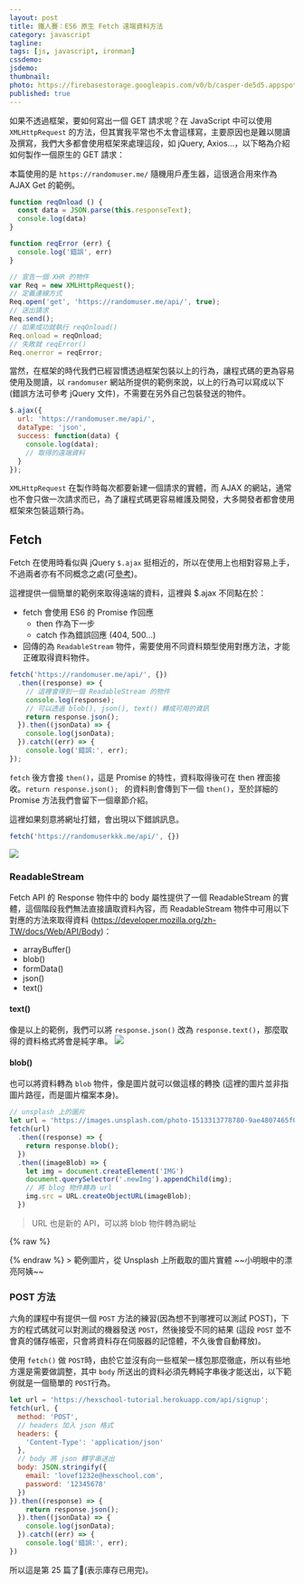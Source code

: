 ```yaml
---
layout: post
title: 鐵人賽：ES6 原生 Fetch 遠端資料方法
category: javascript
tagline:
tags: [js, javascript, ironman]
cssdemo:
jsdemo:
thumbnail:
photo: https://firebasestorage.googleapis.com/v0/b/casper-de5d5.appspot.com/o/images%2Fblog%2F201712%2F18_ironman_cover_25.jpg?alt=media&token=ade86e74-35c4-480e-a684-79e7c9b16e9a
published: true
---
```


如果不透過框架，要如何寫出一個 GET 請求呢？在 JavaScript 中可以使用 `XMLHttpRequest` 的方法，但其實我平常也不太會這樣寫，主要原因也是難以閱讀及撰寫，我們大多都會使用框架來處理這段，如 jQuery, Axios...，以下略為介紹如何製作一個原生的 GET 請求：

本篇使用的是 `https://randomuser.me/` 隨機用戶產生器，這很適合用來作為 AJAX Get 的範例。 

```js
function reqOnload () {
  const data = JSON.parse(this.responseText);
  console.log(data)
}

function reqError (err) {
  console.log('錯誤', err)
}

// 宣告一個 XHR 的物件
var Req = new XMLHttpRequest(); 
// 定義連線方式
Req.open('get', 'https://randomuser.me/api/', true);
// 送出請求
Req.send();
// 如果成功就執行 reqOnload()
Req.onload = reqOnload; 
// 失敗就 reqError()
Req.onerror = reqError;
```

當然，在框架的時代我們已經習慣透過框架包裝以上的行為，讓程式碼的更為容易使用及閱讀，以 `randomuser` 網站所提供的範例來說，以上的行為可以寫成以下 (錯誤方法可參考 jQuery 文件)，不需要在另外自己包裝發送的物件。

```js
$.ajax({
  url: 'https://randomuser.me/api/',
  dataType: 'json',
  success: function(data) {
    console.log(data);
    // 取得的遠端資料
  }
});
```

`XMLHttpRequest` 在製作時每次都要新建一個請求的實體，而 AJAX 的網站，通常也不會只做一次請求而已，為了讓程式碼更容易維護及開發，大多開發者都會使用框架來包裝這類行為。

## Fetch

Fetch 在使用時看似與 jQuery `$.ajax` 挺相近的，所以在使用上也相對容易上手，不過兩者亦有不同概念之處(可[參考](https://developer.mozilla.org/zh-CN/docs/Web/API/Fetch_API/Using_Fetch))。

這裡提供一個簡單的範例來取得遠端的資料，這裡與 $.ajax 不同點在於：

- fetch 會使用 ES6 的 Promise 作回應
	- then 作為下一步
	- catch 作為錯誤回應 (404, 500...)
- 回傳的為 `ReadableStream` 物件，需要使用不同資料類型使用對應方法，才能正確取得資料物件。

```js
fetch('https://randomuser.me/api/', {})
  .then((response) => {
    // 這裡會得到一個 ReadableStream 的物件
    console.log(response);
    // 可以透過 blob(), json(), text() 轉成可用的資訊
    return response.json(); 
  }).then((jsonData) => {
    console.log(jsonData);
  }).catch((err) => {
    console.log('錯誤:', err);
});
```

`fetch` 後方會接 `then()`，這是 Promise 的特性，資料取得後可在 then 裡面接收。`return response.json(); ` 的資料則會傳到下一個 `then()`，至於詳細的 Promise 方法我們會留下一個章節介紹。

這裡如果刻意將網址打錯，會出現以下錯誤訊息。

```js
fetch('https://randomuserkkk.me/api/', {})
```

![](https://firebasestorage.googleapis.com/v0/b/casper-de5d5.appspot.com/o/images%2Fblog%2F201712%2F25102432-129A-45C6-B96D-BECE11E3499B.png?alt=media&token=f75552cf-4cee-4b95-9804-05e5f7a0177f)

### ReadableStream

Fetch API 的 Response 物件中的 body 屬性提供了一個 ReadableStream 的實體，這個階段我們無法直接讀取資料內容，而 ReadableStream 物件中可用以下對應的方法來取得資料 (https://developer.mozilla.org/zh-TW/docs/Web/API/Body)：
- arrayBuffer()
- blob()
- formData()
- json()
- text()

#### text()

像是以上的範例，我們可以將 `response.json()` 改為 `response.text()`，那麼取得的資料格式將會是純字串。
![](https://firebasestorage.googleapis.com/v0/b/casper-de5d5.appspot.com/o/images%2Fblog%2F201712%2F390506CF-1E4F-4D86-9D82-C1E76CE997EA.png?alt=media&token=d0200785-8dc3-463c-bb04-79249d565e37)

#### blob()

也可以將資料轉為 `blob` 物件，像是圖片就可以做這樣的轉換 (這裡的圖片並非指圖片路徑，而是圖片檔案本身)。

```js
// unsplash 上的圖片
let url = 'https://images.unsplash.com/photo-1513313778780-9ae4807465f0?auto=format&fit=crop&w=634&q=80'
fetch(url)
  .then((response) => {
    return response.blob();
  })
  .then((imageBlob) => {
    let img = document.createElement('IMG')
    document.querySelector('.newImg').appendChild(img);
    // 將 blog 物件轉為 url
    img.src = URL.createObjectURL(imageBlob);
  })
```
> URL 也是新的 API，可以將 blob 物件轉為網址

{% raw %}
<script>
// unsplash 上的圖片
let url = 'https://images.unsplash.com/photo-1513313778780-9ae4807465f0?auto=format&fit=crop&w=634&q=80'
fetch(url)
  .then((response) => {
    return response.blob();
  })
  .then((imageBlob) => {
    let img = document.createElement('IMG')
    document.querySelector('.newImg').appendChild(img);
    // 將 blog 物件轉為 url
    img.src = URL.createObjectURL(imageBlob);
  })
</script>
<div class="newImg"></div>
{% endraw %}
> 範例圖片，從 Unsplash 上所截取的圖片實體 ~~小明眼中的漂亮阿姨~~

### POST 方法

六角的課程中有提供一個 `POST` 方法的練習(因為想不到哪裡可以測試 POST)，下方的程式碼就可以對測試的機器發送 `POST`，然後接受不同的結果 (這段 `POST` 並不會真的儲存帳密，只會將資料存在伺服器的記憶體，不久後會自動釋放)。

使用 `fetch()` 做  `POST`時，由於它並沒有向一些框架一樣包那麼徹底，所以有些地方還是需要做調整，其中 `body` 所送出的資料必須先轉純字串後才能送出，以下範例就是一個簡單的 `POST`行為。

```js
let url = 'https://hexschool-tutorial.herokuapp.com/api/signup';
fetch(url, {
  method: 'POST',
  // headers 加入 json 格式
  headers: {
    'Content-Type': 'application/json'
  },
  // body 將 json 轉字串送出
  body: JSON.stringify({
    email: 'lovef1232e@hexschool.com',
    password: '12345678'
  })
}).then((response) => {
    return response.json(); 
  }).then((jsonData) => {
    console.log(jsonData);
  }).catch((err) => {
    console.log('錯誤:', err);
})
```

所以這是第 25 篇了(表示庫存已用完)。